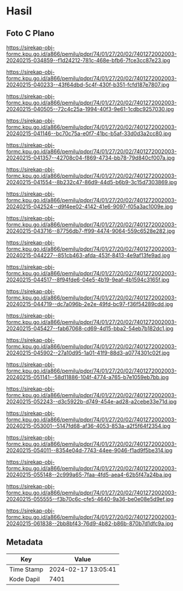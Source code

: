 # Hasil

## Foto C Plano

https://sirekap-obj-formc.kpu.go.id/a866/pemilu/pdpr/74/01/27/20/02/7401272002003-20240215-034859--f1d24212-781c-468e-bfb6-7fce3cc87e23.jpg

https://sirekap-obj-formc.kpu.go.id/a866/pemilu/pdpr/74/01/27/20/02/7401272002003-20240215-040233--43f64dbd-5c4f-430f-b351-fcfd187e7807.jpg

https://sirekap-obj-formc.kpu.go.id/a866/pemilu/pdpr/74/01/27/20/02/7401272002003-20240215-040505--72c4c25a-1994-40f3-9e61-1cdbc9257030.jpg

https://sirekap-obj-formc.kpu.go.id/a866/pemilu/pdpr/74/01/27/20/02/7401272002003-20240215-041146--bc70c75a-e0f7-41bc-b5af-33d0d3a2cc80.jpg

https://sirekap-obj-formc.kpu.go.id/a866/pemilu/pdpr/74/01/27/20/02/7401272002003-20240215-041357--42708c04-f869-4734-bb78-79d840cf007a.jpg

https://sirekap-obj-formc.kpu.go.id/a866/pemilu/pdpr/74/01/27/20/02/7401272002003-20240215-041554--8b232c47-86d9-44d5-b6b9-3c15d7303869.jpg

https://sirekap-obj-formc.kpu.go.id/a866/pemilu/pdpr/74/01/27/20/02/7401272002003-20240215-042524--d9f4ee02-4142-41e6-9097-f05a3ac1009e.jpg

https://sirekap-obj-formc.kpu.go.id/a866/pemilu/pdpr/74/01/27/20/02/7401272002003-20240215-043716--87756db7-ff99-4474-9064-559c6528e282.jpg

https://sirekap-obj-formc.kpu.go.id/a866/pemilu/pdpr/74/01/27/20/02/7401272002003-20240215-044227--851cb463-afda-453f-8413-4e9af13fe9ad.jpg

https://sirekap-obj-formc.kpu.go.id/a866/pemilu/pdpr/74/01/27/20/02/7401272002003-20240215-044517--8f94fde6-04e5-4b19-9eaf-4b1594c3165f.jpg

https://sirekap-obj-formc.kpu.go.id/a866/pemilu/pdpr/74/01/27/20/02/7401272002003-20240215-044719--dc7a096b-2e2e-49fd-bc97-f36f54289cdd.jpg

https://sirekap-obj-formc.kpu.go.id/a866/pemilu/pdpr/74/01/27/20/02/7401272002003-20240215-045427--fab67068-cd69-4d15-bba2-54eb7b182dc1.jpg

https://sirekap-obj-formc.kpu.go.id/a866/pemilu/pdpr/74/01/27/20/02/7401272002003-20240215-045902--27a10d95-1a01-41f9-88d3-a0774301c02f.jpg

https://sirekap-obj-formc.kpu.go.id/a866/pemilu/pdpr/74/01/27/20/02/7401272002003-20240215-051141--58d11886-104f-4774-a765-b7e1059eb7bb.jpg

https://sirekap-obj-formc.kpu.go.id/a866/pemilu/pdpr/74/01/27/20/02/7401272002003-20240215-052243--d3c5922b-d749-454e-ad28-a2cebe33e71d.jpg

https://sirekap-obj-formc.kpu.go.id/a866/pemilu/pdpr/74/01/27/20/02/7401272002003-20240215-053001--5147fd68-af36-4053-853a-a2f5f64f2354.jpg

https://sirekap-obj-formc.kpu.go.id/a866/pemilu/pdpr/74/01/27/20/02/7401272002003-20240215-054011--8354e04d-7743-44ee-9046-f1ad9f5be314.jpg

https://sirekap-obj-formc.kpu.go.id/a866/pemilu/pdpr/74/01/27/20/02/7401272002003-20240215-055148--2c999a65-7faa-4fd5-aea4-62b5f47a24ba.jpg

https://sirekap-obj-formc.kpu.go.id/a866/pemilu/pdpr/74/01/27/20/02/7401272002003-20240215-055555--f3b70c6c-cfe5-4640-9a36-be0e08e5d9ef.jpg

https://sirekap-obj-formc.kpu.go.id/a866/pemilu/pdpr/74/01/27/20/02/7401272002003-20240215-061838--2bb8bf43-76d9-4b82-b86b-870b7d1dfc9a.jpg


## Metadata

| Key        | Value               |
| ---------- | ------------------- |
| Time Stamp | 2024-02-17 13:05:41 |
| Kode Dapil | 7401                |



